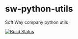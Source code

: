 # sw-python-utils
Soft Way company python utils

[![Build Status](https://travis-ci.org/telminov/sw-python-utils.svg?branch=master)](https://travis-ci.org/telminov/sw-python-utils)
